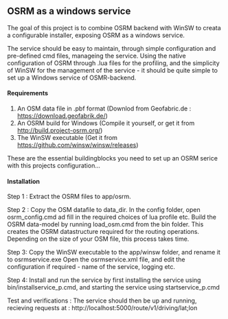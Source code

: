 <h2><b>OSRM as a windows service</b></h2>

<p>The goal of this project is to combine OSRM backend with WinSW to creata a configurable installer, exposing OSRM as a windows service.</p>
<p>The service should be easy to maintain, through simple configuration and pre-defined cmd files, manageing the service. Using the native configuration of OSRM through .lua files for the profiling, and the simplicity of WinSW for the management of the service - it should be quite simple to set up a Windows service of OSMR-backend. </p>


<h4><b>Requirements</b></h4>

1. An OSM data file in .pbf format (Downlod from Geofabric.de : https://download.geofabrik.de/)
2. An OSRM build for Windows (Compile it yourself, or get it from http://build.project-osrm.org/)
3. The WinSW executable (Get it from https://github.com/winsw/winsw/releases)

These are the essential buildingblocks you need to set up an OSRM serice with this projects configuration...

<h4><b>Installation</b></h4>

Step 1 :
Extract the OSRM files to app/osrm. 

Step 2 : 
Copy the OSM datafile to data_dir. 
In the config folder, open osrm_config.cmd ad fill in the required choices of lua profile etc.
Build the OSRM data-model by running load_osm.cmd from the bin folder. This creates the OSRM datastructure required for the routing operations. Depending on the size of your OSM file, this process takes time.

Step 3:
Copy the WinSW executable to the app/winsw folder, and rename it to osrmservice.exe
Open the osrmservice.xml file, and edit the configuration if required - name of the service, logging etc.

Step 4:
Install and run the service by first installing the service using bin/installservice_p.cmd, and starting the service using startservice_p.cmd

Test and verifications :
The service should then be up and running, recieving requests at : http://localhost:5000/route/v1/driving/lat;lon
 
